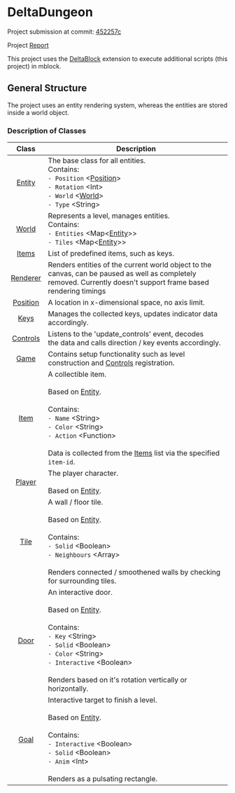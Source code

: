 # DeltaDungeon

Project submission at commit: [452257c][Commit]

Project [Report]

This project uses the [DeltaBlock] extension to execute additional scripts (this project) in mblock.

[DeltaBlock]: https://github.com/DeltaBlock/DeltaBlock
[Report]: https://github.com/JDK-Delta/DeltaDungeon/blob/main/Report.pdf
[Commit]: https://github.com/JDK-Delta/DeltaDungeon/commit/452257c581f98641544553274be35202f8de2a1c


## General Structure

The project uses an entity rendering system, whereas the entities are stored inside a world object.

### Description of Classes

[Entity]: /source/entity/Entity.js

[Item]: /source/entity/general/Item.js
[Player]: /source/entity/general/Player.js
[Tile]: /source/entity/general/Tile.js

[Door]: /source/entity/interactive/Door.js
[Goal]: /source/entity/interactive/Goal.js

[Controls]: /source/mechanic/Controls.js
[Keys]: /source/mechanic/Keys.js
[Position]: /source/mechanic/Position.js
[Renderer]: /source/mechanic/Renderer.js
[World]: /source/mechanic/World.js

[Items]: /source/world/Items.js

[Game]: /source/Game.js


|     Class     | Description |
|:-------------:|-------------|
|     [Entity]    | The base class for all entities.<br>Contains:<br>`- Position` \<[Position]\> <br>`- Rotation` \<Int\> <br>`- World` \<[World]\> <br>`- Type` \<String\> |
| [World] | Represents a level, manages entities.<br>Contains:<br>`- Entities` \<Map\<[Entity]\>\> <br>`- Tiles` \<Map\<[Entity]\>\> |
| [Items] | List of predefined items, such as keys. |
| [Renderer] | Renders entities of the current world object to the canvas, can be paused as well as completely removed. Currently doesn't support frame based rendering timings |
| [Position] | A location in x-dimensional space, no axis limit. |
| [Keys] | Manages the collected keys, updates indicator data accordingly. |
| [Controls] | Listens to the 'update_controls' event, decodes<br>the data and calls direction / key events accordingly. |
| [Game] | Contains setup functionality such as level construction and [Controls] registration. |
| [Item] | A collectible item.<br><br>Based on [Entity].<br><br>Contains:<br> `- Name` \<String\><br>`- Color` \<String\><br>`- Action` \<Function\><br><br>Data is collected from the [Items] list via the specified `item-id`. |
| [Player] | The player character.<br><br>Based on [Entity]. |
| [Tile] | A wall / floor tile.<br><br>Based on [Entity].<br><br>Contains:<br>`- Solid` \<Boolean\><br>`- Neighbours` \<Array\><br><br> Renders connected / smoothened walls by checking for surrounding tiles. |
| [Door] | An interactive door.<br><br>Based on [Entity].<br><br>Contains:<br>`- Key` \<String\><br>`- Solid` \<Boolean\><br>`- Color` \<String\><br>`- Interactive` \<Boolean\><br><br>Renders based on it's rotation vertically or horizontally. |
| [Goal] | Interactive target to finish a level.<br><br>Based on [Entity].<br><br>Contains:<br>`- Interactive` \<Boolean\><br>`- Solid` \<Boolean\><br>`- Anim` \<Int\><br><br>Renders as a pulsating rectangle. |
